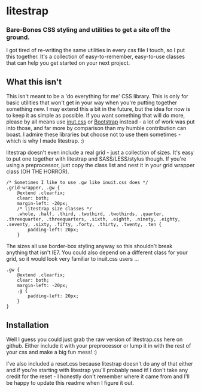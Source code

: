 # litestrap
### Bare-Bones CSS styling and utilities to get a site off the ground.

I got tired of re-writing the same utilities in every css file I touch, so I put this together.  It's a collection of easy-to-remember, easy-to-use classes that can help you get started on your next project.

## What this isn't

This isn't meant to be a 'do everything for me' CSS library.  This is only for basic utilities that won't get in your way when you're putting together something new.  I may extend this a bit in the future, but the idea for now is to keep it as simple as possible.  If you want something that will do more, please by all means use [inut.css](http://inuitcss.com/) or [Bootstrap](http://twitter.github.com/bootstrap/) instead - a lot of work was put into those, and far more by comparison than my humble contribution can boast.  I admire these libraries but choose not to use them sometimes - which is why I made litestrap. :)

litestrap doesn't even include a real grid - just a collection of sizes. It's easy to put one together with litestrap and SASS/LESS/stylus though.  If you're using a preprocessor, just copy the class list and nest it in your grid wrapper class (OH THE HORROR).  

```
/* Sometimes I like to use .gw like inuit.css does */
.grid-wrapper, .gw {
	@extend .clearfix; 
	clear: both; 
	margin-left: -20px; 	
	/* litestrap size classes */
	.whole, .half, .third, .twothird, .twothirds, .quarter, .threequarter, .threequarters, .sixth, .eighth, .ninety, .eighty, .seventy, .sixty, .fifty, .forty, .thirty, .twenty, .ten {
		padding-left: 20px;
	}
```

The sizes all use border-box styling anyway so this shouldn't break anything that isn't IE7.  You could also depend on a different class for your grid, so it would look very familiar to inuit.css users ...

```
.gw {
	@extend .clearfix; 
	clear: both; 
	margin-left: -20px;
	.g {
		padding-left: 20px;
	}
}
```

## Installation

Well I guess you could just grab the raw version of litestrap.css here on github.  Either include it with your preprocessor or lump it in with the rest of your css and make a big fun mess! :)

I've also included a reset.css because litestrap doesn't do any of that either and if you're starting with litestrap you'll probably need it!  I don't take any credit for the reset - I honestly don't remember where it came from and I'll be happy to update this readme when I figure it out.